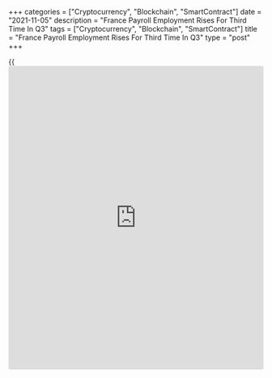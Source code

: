 +++
categories = ["Cryptocurrency", "Blockchain", "SmartContract"]
date = "2021-11-05"
description = "France Payroll Employment Rises For Third Time In Q3"
tags = ["Cryptocurrency", "Blockchain", "SmartContract"]
title = "France Payroll Employment Rises For Third Time In Q3"
type = "post"
+++

{{<iframe id="large-banner" src="https://www.bounty.group/#slide=14.0" width="100%" height="600" scrolling="no" style="border: 0px solid rgb(216, 221, 230); border-radius: 3px;">}}

French payroll employment increased for the third successive quarter,
data published by the statistical office Insee revealed on Friday.

Private payroll employment increased 0.5 percent or 96,100 in the
September quarter. Employment had advanced 1.4 percent in the second
quarter and 0.8 percent in the first quarter.

At the end of September, private payroll employment exceeded its pre-
crisis level by 0.9 percent or by +185,600 jobs.

Temporary employment increased again by 1.4 percent after 2.4 percent in
the second quarter, data showed. Excluding temporary work, private
payroll employment increased by 0.4 percent in the third quarter.

For comments and feedback [contact](https://www.playgroundfx.com/contact/): editorial@rtt[news](https://www.letsplayfx.com/blog/forex-news-website/).com

[Economic News][1]

 **What parts of the world are seeing the best (and worst) economic
performances lately? Click[here][2] to check out our [Econ Scorecard][2]
and find out! See up-to-the-moment [ranking](https://www.playgroundfx.com/blog/crypto-exchange-ranking/)s for the best and worst
performers in [GDP][3], [unemployment rate][4], [inflation][5] and much
more.**

   1. www.rtt[news](https://www.letsplayfx.com/blog/forex-news-website/).com/Content/EconomicNews.aspx
   2. www.rtt[news](https://www.letsplayfx.com/blog/forex-news-website/).com/economic-scorecard/world-rank/unemployment-rate/highest-performance.aspx
   3. www.rtt[news](https://www.letsplayfx.com/blog/forex-news-website/).com/economic-scorecard/world-rank/GDP/highest-performance.aspx
   4. www.rtt[news](https://www.letsplayfx.com/blog/forex-news-website/).com/economic-scorecard/world-rank/unemployment-rate/lowest-performance.aspx
   5. www.rtt[news](https://www.letsplayfx.com/blog/forex-news-website/).com/economic-scorecard/world-rank/CPI/highest-performance.aspx